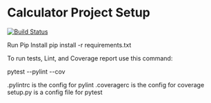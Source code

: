 # Calculator Project Setup
[![Build Status](https://app.travis-ci.com/JayPatel504/calc2.svg?branch=main)](https://app.travis-ci.com/github/JayPatel504/calc2)

Run Pip Install
pip install -r requirements.txt

To run tests, Lint, and Coverage report use this command:

pytest  --pylint --cov

.pylintrc is the config for pylint
.coveragerc is the config for coverage
setup.py is a config file for pytest
